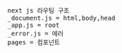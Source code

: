 <pre>
    next js 라우팅 구조
    _document.js = html,body,head
    _app.js = root
    _error.js = 에러
    pages = 컴포넌트
</pre>